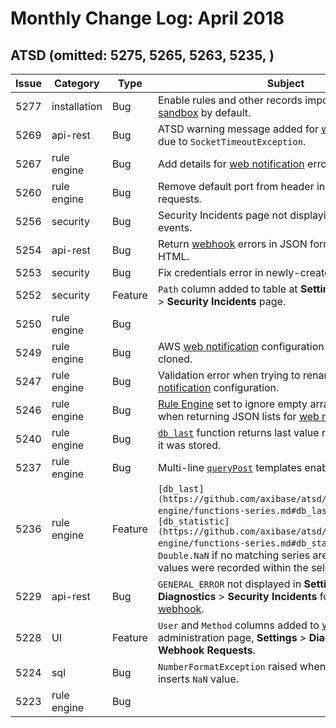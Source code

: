 # Monthly Change Log: April 2018

## ATSD (omitted: 5275, 5265, 5263, 5235, )

**Issue**| **Category**    | **Type**    | **Subject**
-----|-------------|---------|----------------------
5277 | installation | Bug | Enable rules and other records imported into [ATSD sandbox](https://github.com/axibase/dockers/tree/atsd-sandbox#overview) by default.
5269 | api-rest | Bug | ATSD warning message added for [web queries](https://github.com/axibase/atsd/blob/master/rule-engine/functions-web-query.md) failing due to `SocketTimeoutException`.
5267 | rule engine | Bug | Add details for [web notification](https://github.com/axibase/atsd/blob/master/rule-engine/web-notifications.md#web-notifications) errors in [Rule Engine](https://github.com/axibase/atsd/blob/master/rule-engine/README.md).
5260 | rule engine | Bug | Remove default port from header in outgoing HTTP requests.
5256 | security | Bug | Security Incidents page not displaying all incoming events.
5254 | api-rest | Bug | Return [webhook](https://github.com/axibase/atsd/blob/master/rule-engine/notifications/webhook.md#webhook) errors in JSON format instead of HTML.
5253 | security | Bug | Fix credentials error in newly-created [webhook](https://github.com/axibase/atsd/blob/master/rule-engine/notifications/webhook.md#webhook).
5252 | security | Feature | `Path` column added to table at **Settings** > **Diagnostics** > **Security Incidents** page.
5250 | rule engine | Bug |
5249 | rule engine | Bug | AWS [web notification](https://github.com/axibase/atsd/blob/master/rule-engine/web-notifications.md#web-notifications) configuration unable to be cloned.
5247 | rule engine | Bug | Validation error when trying to rename cloned [web notification](https://github.com/axibase/atsd/blob/master/rule-engine/web-notifications.md#web-notifications) configuration.
5246 | rule engine | Bug | [Rule Engine](https://github.com/axibase/atsd/tree/master/rule-engine) set to ignore empty arrays and strings when returning JSON lists for [web notifications](https://github.com/axibase/atsd/blob/master/rule-engine/web-notifications.md#web-notifications).
5240 | rule engine | Bug | [`db_last`](https://github.com/axibase/atsd/blob/master/rule-engine/functions-series.md#db_laststring-m) function returns last value regardless of when it was stored.
5237 | rule engine | Bug | Multi-line [`queryPost`](https://github.com/axibase/atsd/blob/master/rule-engine/functions-web-query.md#querypost) templates enabled in [Rule Engine](https://github.com/axibase/atsd/tree/master/rule-engine)
5236 | rule engine | Feature | `[db_last](https://github.com/axibase/atsd/blob/master/rule-engine/functions-series.md#db_laststring-m)` and `[db_statistic](https://github.com/axibase/atsd/blob/master/rule-engine/functions-series.md#db_statistic)` return `Double.NaN` if no matching series are found or if no values were recorded within the selection interval.
5229 | api-rest | Bug | `GENERAL_ERROR` not displayed in **Settings** > **Diagnostics** > **Security Incidents** for unauthorized [webhook](https://github.com/axibase/atsd/blob/master/rule-engine/notifications/webhook.md#webhook).
5228 | UI | Feature | `User` and `Method` columns added to [webhook](https://github.com/axibase/atsd/blob/master/rule-engine/notifications/webhook.md#webhook) administration page, **Settings** > **Diagnostics** > **Webhook Requests**.
5224 | sql | Bug | `NumberFormatException` raised when [`REPLACE`](https://github.com/axibase/atsd/tree/master/sql#string-functions) function inserts `NaN` value.
5223 | rule engine | Bug | 